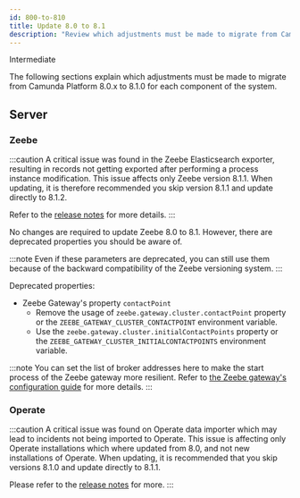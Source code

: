 ```yaml
---
id: 800-to-810
title: Update 8.0 to 8.1
description: "Review which adjustments must be made to migrate from Camunda Platform 8.0.x to Camunda Platform 8.1.0"
---
```


<span class="badge badge--primary">Intermediate</span>

The following sections explain which adjustments must be made to migrate from Camunda Platform 8.0.x to 8.1.0 for each component of the system.

## Server

### Zeebe

:::caution
A critical issue was found in the Zeebe Elasticsearch exporter, resulting in records not getting exported after performing a process instance modification. This issue affects only Zeebe version 8.1.1.
When updating, it is therefore recommended you skip version 8.1.1 and update directly to 8.1.2.

Refer to the [release notes](https://github.com/camunda/camunda-platform/releases/tag/8.1.2) for more details.
:::

No changes are required to update Zeebe 8.0 to 8.1. However, there are deprecated properties you should be aware of.

:::note
Even if these parameters are deprecated, you can still use them because of the backward compatibility of the Zeebe versioning system.
:::

Deprecated properties:

- Zeebe Gateway's property `contactPoint`
  - Remove the usage of `zeebe.gateway.cluster.contactPoint` property or the `ZEEBE_GATEWAY_CLUSTER_CONTACTPOINT` environment variable.
  - Use the `zeebe.gateway.cluster.initialContactPoints` property or the `ZEEBE_GATEWAY_CLUSTER_INITIALCONTACTPOINTS` environment variable.

:::note
You can set the list of broker addresses here to make the start process of the Zeebe gateway more resilient. Refer to [the Zeebe gateway's configuration guide](/self-managed/zeebe-deployment/configuration/gateway.md) for more details.
:::

### Operate

:::caution
A critical issue was found on Operate data importer which may lead to incidents not being imported to Operate.
This issue is affecting only Operate installations which where updated from 8.0, and not new installations of Operate.
When updating, it is recommended that you skip versions 8.1.0 and update directly to 8.1.1.

Please refer to the [release notes](https://github.com/camunda/camunda-platform/releases/tag/8.1.1) for more.
:::
